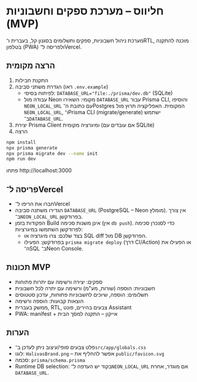 # חליווס – מערכת ספקים וחשבוניות (MVP)

מערכת ניהול חשבוניות, ספקים ותשלומים בסגנון קל, בעברית ו־RTL, מוכנה להתקנה בטלפון (PWA) ולפריסה ל־Vercel.

## הרצה מקומית

1. התקנת חבילות
2. הגדרת משתני סביבה (ראו `.env.example`)
	- לפיתוח בסיסי: `DATABASE_URL="file:./prisma/dev.db"` (SQLite)
	- עבודה מול Neon מקומי: השאירו `DATABASE_URL` עבור Prisma CLI, והוסיפו `NEON_LOCAL_URL` עם כתובת ה־Postgres המקומית. האפליקציה תרוץ מול `NEON_LOCAL_URL`, ו־Prisma CLI (migrate/generate) ישתמש ב־`DATABASE_URL`.
3. יצירת Prisma Client ומיגרציה מקומית (אם עובדים עם SQLite)
4. הרצה

```bash
npm install
npx prisma generate
npx prisma migrate dev --name init
npm run dev
```

פתחו http://localhost:3000

## פריסה ל־Vercel

- חברו את הריפו ל־Vercel
- הגדירו משתנה סביבה `DATABASE_URL` (PostgreSQL – Neon מומלץ). אין צורך ב־`NEON_LOCAL_URL` בפרודקשן.
- הפקודות בזמן Build אינן משנות סכימה (אין `db push`). כדי לסנכרן סכימה לפרודקשן השתמשו במיגרציות:
	- בצד שלכם: צרו מיגרציה או SQL diff מול DB הפרודקשן.
	- בפרודקשן: הפעילו `prisma migrate deploy` (דרך CI/Action) או הפעילו את ה־SQL ב־Neon Console.

## תכונות MVP

- ספקים: יצירה ורשימה עם יתרות פתוחות
- חשבוניות: הוספה (שורות, מע"מ) ורשימה עם יתרה לכל חשבונית
- תשלומים: הוספה, שיוכים לחשבוניות פתוחות, עדכון סטטוסים
- הוצאות קבועות: הוספה ורשימה
- ממשק בעברית, RTL, צבעים בהירים, פונט Assistant
- PWA: manifest + אייקון – התקנה למסך הבית

## הערות

- פלט צבעים סופי/עיצוב ניתן לעדכן ב־`src/app/globals.css`
- לוגו: `HalivasBrand.png` – אפשר להחליף את `public/favicon.svg`
- סכמה: `prisma/schema.prisma`
- Runtime DB selection: בקוד יש העדפה ל־`NEON_LOCAL_URL` אם מוגדר, אחרת `DATABASE_URL`.
